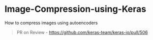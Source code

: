 # Image-Compression-using-Keras

How to compress images using autoencoders

> PR on Review - https://github.com/keras-team/keras-io/pull/506
